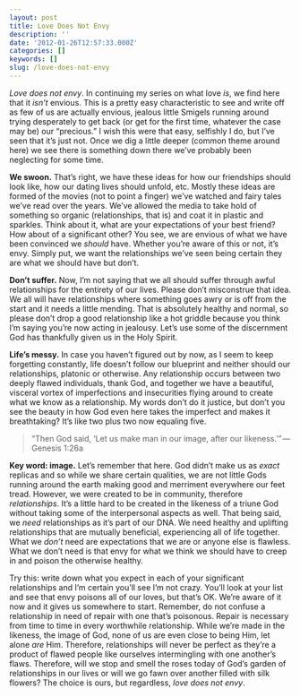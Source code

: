 ```yaml
---
layout: post
title: Love Does Not Envy
description: ''
date: '2012-01-26T12:57:33.000Z'
categories: []
keywords: []
slug: /love-does-not-envy
---
```


_Love does not envy_. In continuing my series on what love _is_, we find here that it _isn’t_ envious. This is a pretty easy characteristic to see and write off as few of us are actually envious, jealous little Smigels running around trying desperately to get back (or get for the first time, whatever the case may be) our “precious.” I wish this were that easy, selfishly I do, but I’ve seen that it’s just not. Once we dig a little deeper (common theme around here) we see there is something down there we’ve probably been neglecting for some time.

**We swoon.** That’s right, we have these ideas for how our friendships should look like, how our dating lives should unfold, etc. Mostly these ideas are formed of the movies (not to point a finger) we’ve watched and fairy tales we’ve read over the years. We’ve allowed the media to take hold of something so organic (relationships, that is) and coat it in plastic and sparkles. Think about it, what are your expectations of your best friend? How about of a significant other? You see, we are envious of what we have been convinced we _should_ have. Whether you’re aware of this or not, it’s envy. Simply put, we want the relationships we’ve seen being certain they are what we should have but don’t.

**Don’t suffer.** Now, I’m not saying that we all should suffer through awful relationships for the entirety of our lives. Please don’t misconstrue that idea. We all will have relationships where something goes awry or is off from the start and it needs a little mending. That is absolutely healthy and normal, so please don’t drop a good relationship like a hot griddle because you think I’m saying you’re now acting in jealousy. Let’s use some of the discernment God has thankfully given us in the Holy Spirit.

**Life’s messy.** In case you haven’t figured out by now, as I seem to keep forgetting constantly, life doesn’t follow our blueprint and neither should our relationships, platonic or otherwise. Any relationship occurs between two deeply flawed individuals, thank God, and together we have a beautiful, visceral vortex of imperfections and insecurities flying around to create what we know as a relationship. My words don’t do it justice, but don’t you see the beauty in how God even here takes the imperfect and makes it breathtaking? It’s like two plus two now equaling five.

> “Then God said, ‘Let us make man in our image, after our likeness.’” — Genesis 1:26a

**Key word: image.** Let’s remember that here. God didn’t make us as _exact_ replicas and so while we share certain qualities, we are not little Gods running around the earth making good and merriment everywhere our feet tread. However, we were created to be in community, therefore _relationships_. It’s a little hard to be created in the likeness of a triune God without taking some of the interpersonal aspects as well. That being said, we _need_ relationships as it’s part of our DNA. We need healthy and uplifting relationships that are mutually beneficial, experiencing all of life together. What we _don’t_ need are expectations that we are or anyone else is flawless. What we don’t need is that envy for what we think we should have to creep in and poison the otherwise healthy.

Try this: write down what you expect in each of your significant relationships and I’m certain you’ll see I’m not crazy. You’ll look at your list and see that envy poisons all of our loves, but that’s OK. We’re aware of it now and it gives us somewhere to start. Remember, do not confuse a relationship in need of repair with one that’s poisonous. Repair is necessary from time to time in every worthwhile relationship. While we’re made in the likeness, the image of God, none of us are even close to being Him, let alone _are_ Him. Therefore, relationships will never be perfect as they’re a product of flawed people like ourselves intermingling with one another’s flaws. Therefore, will we stop and smell the roses today of God’s garden of relationships in our lives or will we go fawn over another filled with silk flowers? The choice is ours, but regardless, _love does not envy_.
